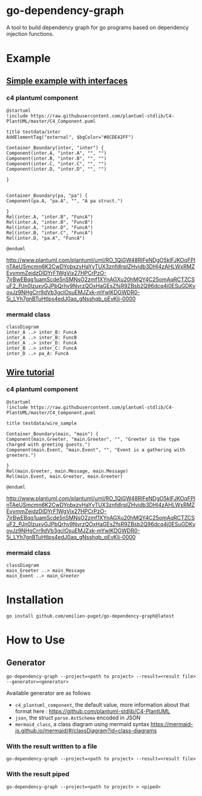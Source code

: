 # go-dependency-graph

A tool to build dependency graph for go programs based on dependency injection functions.

# Example

## [Simple example with interfaces](./pkg/parse/testdata/inter) 

### c4 plantuml component

```puml
@startuml
!include https://raw.githubusercontent.com/plantuml-stdlib/C4-PlantUML/master/C4_Component.puml

title testdata/inter
AddElementTag("external", $bgColor="#8CDE42FF")

Container_Boundary(inter, "inter") {
Component(inter.A, "inter.A", "", "")
Component(inter.B, "inter.B", "", "")
Component(inter.C, "inter.C", "", "")
Component(inter.D, "inter.D", "", "")

}


Container_Boundary(pa, "pa") {
Component(pa.A, "pa.A", "", "A pa struct.")

}
Rel(inter.A, "inter.B", "FuncA")
Rel(inter.A, "inter.B", "FuncB")
Rel(inter.A, "inter.D", "FuncA")
Rel(inter.B, "inter.C", "FuncA")
Rel(inter.D, "pa.A", "FuncA")

@enduml
```

http://www.plantuml.com/plantuml/uml/RO_1QiGW48RlFeNDgO5klFJKOqFPInTAeUSmcmn6K2CwDYobxzvHaYvTUX3znfdlrplZHvidb3DHI4zAHLWxRMZEvvmmZeidzDIDYrF1WgVix27HPCrPzO-7jrBwEBqg1uamScde5nSMNsO2zmf1XYnAGXu20hMQY4C25omAqRCTZCSuF2_PJn0lzuxvGJPbQrhv9NvrzQOxHaGEsZfsR9ZBsb2Q96dcq4j0ESuGDKvovJz9NHgCrr9dVb3gclOsuEMJZxk-mYwlKDGWDR0-5i_LYh7gnBTuHtlps4edJ0aq_gNsshqb_pEvKIj-0000

### mermaid class

```mermaid
classDiagram
inter_A ..> inter_B: FuncA
inter_A ..> inter_B: FuncB
inter_A ..> inter_D: FuncA
inter_B ..> inter_C: FuncA
inter_D ..> pa_A: FuncA
```

## [Wire tutorial](https://github.com/google/wire/blob/main/_tutorial/main.go)

### c4 plantuml component

```puml
@startuml
!include https://raw.githubusercontent.com/plantuml-stdlib/C4-PlantUML/master/C4_Component.puml

title testdata/wire_sample

Container_Boundary(main, "main") {
Component(main.Greeter, "main.Greeter", "", "Greeter is the type charged with greeting guests.")
Component(main.Event, "main.Event", "", "Event is a gathering with greeters.")

}
Rel(main.Greeter, main.Message, main.Message)
Rel(main.Event, main.Greeter, main.Greeter)

@enduml
```

http://www.plantuml.com/plantuml/uml/RO_1QiGW48RlFeNDgO5klFJKOqFPInTAeUSmcmn6K2CwDYobxzvHaYvTUX3znfdlrplZHvidb3DHI4zAHLWxRMZEvvmmZeidzDIDYrF1WgVix27HPCrPzO-7jrBwEBqg1uamScde5nSMNsO2zmf1XYnAGXu20hMQY4C25omAqRCTZCSuF2_PJn0lzuxvGJPbQrhv9NvrzQOxHaGEsZfsR9ZBsb2Q96dcq4j0ESuGDKvovJz9NHgCrr9dVb3gclOsuEMJZxk-mYwlKDGWDR0-5i_LYh7gnBTuHtlps4edJ0aq_gNsshqb_pEvKIj-0000

### mermaid class

```mermaid
classDiagram
main_Greeter ..> main_Message
main_Event ..> main_Greeter
```

# Installation

`go install github.com/emilien-puget/go-dependency-graph@latest`

# How to Use

## Generator

`go-dependency-graph --project=<path to project> --result=<result file> --generator=<generator>`

Available generator are as follows

- `c4_plantuml_component`, the default value, more information about that format
  here : https://github.com/plantuml-stdlib/C4-PlantUML
- `json`, the struct `parse.AstSchema` encoded in JSON
- `mermaid_class`, a class diagram using mermaid
  syntax https://mermaid-js.github.io/mermaid/#/classDiagram?id=class-diagrams

### With the result written to a file

`go-dependency-graph --project=<path to project> --result=<result file>`

### With the result piped

`go-dependency-graph --project=<path to project> > <piped>`

